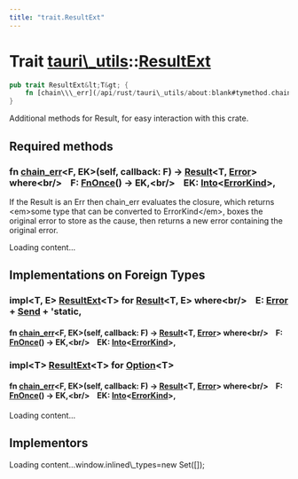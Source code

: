 ```yaml
---
title: "trait.ResultExt"
---
```


Trait [tauri\\\_utils](/api/rust/tauri\_utils/index.html)::[ResultExt](/api/rust/tauri\_utils/)
===============================================================================================

```rust
pub trait ResultExt&lt;T&gt; {
    fn [chain\\\_err](/api/rust/tauri\_utils/about:blank#tymethod.chain\_err)&lt;F, EK&gt;(self, callback: F) -&gt; [Result](https://doc.rust-lang.org/nightly/core/result/enum.Result.html "enum core::result::Result")&lt;T, [Error](/api/rust/tauri\_utils/../tauri\_utils/struct.Error.html "struct tauri\_utils::Error")\&gt;&lt;br/&gt;    where&lt;br/&gt;        F: [FnOnce](https://doc.rust-lang.org/nightly/core/ops/function/trait.FnOnce.html "trait core::ops::function::FnOnce")() -&gt; EK,&lt;br/&gt;        EK: [Into](https://doc.rust-lang.org/nightly/core/convert/trait.Into.html "trait core::convert::Into")&lt;[ErrorKind](/api/rust/tauri\_utils/../tauri\_utils/enum.ErrorKind.html "enum tauri\_utils::ErrorKind")\&gt;;
}
```

Additional methods for <span>Result</span>, for easy interaction with this crate.

Required methods
----------------

### <span>fn [chain\_err](/api/rust/tauri\_utils/about:blank#tymethod.chain\_err)&lt;F, EK&gt;(self, callback: F) -&gt; [Result](https://doc.rust-lang.org/nightly/core/result/enum.Result.html "enum core::result::Result")&lt;T, [Error](/api/rust/tauri\_utils/../tauri\_utils/struct.Error.html "struct tauri\_utils::Error")&gt; where&lt;br/&gt;    F: [FnOnce](https://doc.rust-lang.org/nightly/core/ops/function/trait.FnOnce.html "trait core::ops::function::FnOnce")() -&gt; EK,&lt;br/&gt;    EK: [Into](https://doc.rust-lang.org/nightly/core/convert/trait.Into.html "trait core::convert::Into")&lt;[ErrorKind](/api/rust/tauri\_utils/../tauri\_utils/enum.ErrorKind.html "enum tauri\_utils::ErrorKind")&gt;,</span> 

If the <span>Result</span> is an <span>Err</span> then <span>chain\_err</span> evaluates the closure, which returns &lt;em&gt;some type that can be converted to <span>ErrorKind</span>&lt;/em&gt;, boxes the original error to store as the cause, then returns a new error containing the original error.

Loading content...

Implementations on Foreign Types
--------------------------------

### <span>impl&lt;T, E&gt; [ResultExt](/api/rust/tauri\_utils/../tauri\_utils/trait.ResultExt.html "trait tauri\_utils::ResultExt")&lt;T&gt; for [Result](https://doc.rust-lang.org/nightly/core/result/enum.Result.html "enum core::result::Result")&lt;T, E&gt; where&lt;br/&gt;    E: [Error](https://doc.rust-lang.org/nightly/std/error/trait.Error.html "trait std::error::Error") + [Send](https://doc.rust-lang.org/nightly/core/marker/trait.Send.html "trait core::marker::Send") + 'static,</span> 

#### <span>fn [chain\_err](/api/rust/tauri\_utils/about:blank#method.chain\_err)&lt;F, EK&gt;(self, callback: F) -&gt; [Result](https://doc.rust-lang.org/nightly/core/result/enum.Result.html "enum core::result::Result")&lt;T, [Error](/api/rust/tauri\_utils/../tauri\_utils/struct.Error.html "struct tauri\_utils::Error")&gt; where&lt;br/&gt;    F: [FnOnce](https://doc.rust-lang.org/nightly/core/ops/function/trait.FnOnce.html "trait core::ops::function::FnOnce")() -&gt; EK,&lt;br/&gt;    EK: [Into](https://doc.rust-lang.org/nightly/core/convert/trait.Into.html "trait core::convert::Into")&lt;[ErrorKind](/api/rust/tauri\_utils/../tauri\_utils/enum.ErrorKind.html "enum tauri\_utils::ErrorKind")&gt;,</span> 

### <span>impl&lt;T&gt; [ResultExt](/api/rust/tauri\_utils/../tauri\_utils/trait.ResultExt.html "trait tauri\_utils::ResultExt")&lt;T&gt; for [Option](https://doc.rust-lang.org/nightly/core/option/enum.Option.html "enum core::option::Option")&lt;T&gt;</span>

#### <span>fn [chain\_err](/api/rust/tauri\_utils/about:blank#method.chain\_err)&lt;F, EK&gt;(self, callback: F) -&gt; [Result](https://doc.rust-lang.org/nightly/core/result/enum.Result.html "enum core::result::Result")&lt;T, [Error](/api/rust/tauri\_utils/../tauri\_utils/struct.Error.html "struct tauri\_utils::Error")&gt; where&lt;br/&gt;    F: [FnOnce](https://doc.rust-lang.org/nightly/core/ops/function/trait.FnOnce.html "trait core::ops::function::FnOnce")() -&gt; EK,&lt;br/&gt;    EK: [Into](https://doc.rust-lang.org/nightly/core/convert/trait.Into.html "trait core::convert::Into")&lt;[ErrorKind](/api/rust/tauri\_utils/../tauri\_utils/enum.ErrorKind.html "enum tauri\_utils::ErrorKind")&gt;,</span> 

Loading content...

Implementors
------------

Loading content...window.inlined\\\_types=new Set(\[\]);
      